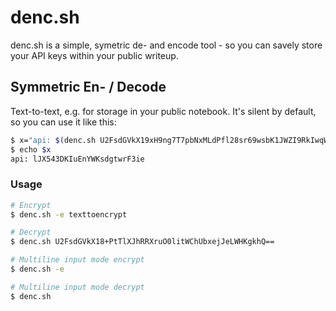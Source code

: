 # denc.sh
denc.sh is a simple, symetric de- and encode tool - so you can savely store your API keys within your public writeup.

## Symmetric En- / Decode
Text-to-text, e.g. for storage in your public notebook. It's silent by default, so you can use it like this:

```bash
$ x="api: $(denc.sh U2FsdGVkX19xH9ng7T7pbNxMLdPfl28sr69wsbK1JWZI9RkIwqWPa5ddJy+iruJ0fizAS8H9Uw==)"
$ echo $x
api: lJX543DKIuEnYWKsdgtwrF3ie
```

### Usage
```bash
# Encrypt
$ denc.sh -e texttoencrypt

# Decrypt
$ denc.sh U2FsdGVkX18+PtTlXJhRRXruO0litWChUbxejJeLWHKgkhQ==

# Multiline input mode encrypt
$ denc.sh -e 

# Multiline input mode decrypt
$ denc.sh 
```
